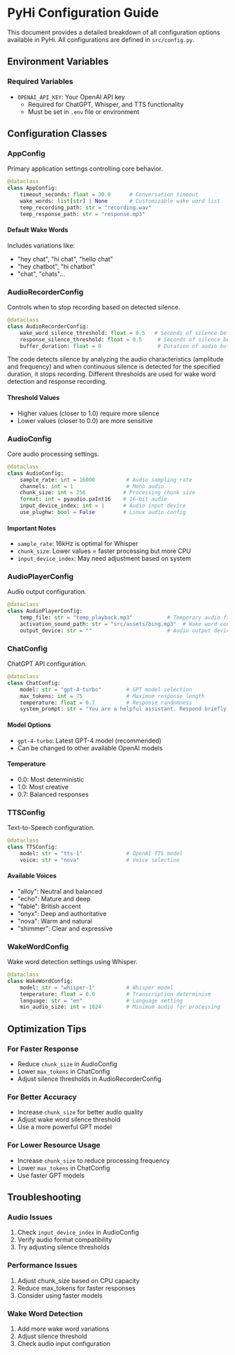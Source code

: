 # PyHi Configuration Guide

This document provides a detailed breakdown of all configuration options available in PyHi. All configurations are defined in `src/config.py`.

## Environment Variables

### Required Variables
- `OPENAI_API_KEY`: Your OpenAI API key
  - Required for ChatGPT, Whisper, and TTS functionality
  - Must be set in `.env` file or environment

## Configuration Classes

### AppConfig
Primary application settings controlling core behavior.

```python
@dataclass
class AppConfig:
    timeout_seconds: float = 30.0      # Conversation timeout
    wake_words: list[str] | None       # Customizable wake word list
    temp_recording_path: str = "recording.wav"
    temp_response_path: str = "response.mp3"
```

#### Default Wake Words
Includes variations like:
- "hey chat", "hi chat", "hello chat"
- "hey chatbot", "hi chatbot"
- "chat", "chats"...

### AudioRecorderConfig
Controls when to stop recording based on detected silence.

```python
@dataclass
class AudioRecorderConfig:
    wake_word_silence_threshold: float = 0.5   # Seconds of silence before stopping wake word detection
    response_silence_threshold: float = 0.5     # Seconds of silence before stopping response recording
    buffer_duration: float = 0                  # Duration of audio buffer in seconds
```

The code detects silence by analyzing the audio characteristics (amplitude and frequency) and when continuous silence is detected for the specified duration, it stops recording. Different thresholds are used for wake word detection and response recording.

#### Threshold Values
- Higher values (closer to 1.0) require more silence
- Lower values (closer to 0.0) are more sensitive

### AudioConfig
Core audio processing settings.

```python
@dataclass
class AudioConfig:
    sample_rate: int = 16000          # Audio sampling rate
    channels: int = 1                 # Mono audio
    chunk_size: int = 256            # Processing chunk size
    format: int = pyaudio.paInt16    # 16-bit audio
    input_device_index: int = 1      # Audio input device
    use_plughw: bool = False         # Linux audio config
```

#### Important Notes
- `sample_rate`: 16kHz is optimal for Whisper
- `chunk_size`: Lower values = faster processing but more CPU
- `input_device_index`: May need adjustment based on system

### AudioPlayerConfig
Audio output configuration.

```python
@dataclass
class AudioPlayerConfig:
    temp_file: str = "temp_playback.mp3"           # Temporary audio file
    activation_sound_path: str = "src/assets/bing.mp3"  # Wake word confirmation sound
    output_device: str = ""                        # Audio output device
```

### ChatConfig
ChatGPT API configuration.

```python
@dataclass
class ChatConfig:
    model: str = "gpt-4-turbo"        # GPT model selection
    max_tokens: int = 75              # Maximum response length
    temperature: float = 0.7          # Response randomness
    system_prompt: str = "You are a helpful assistant. Respond briefly."
```

#### Model Options
- `gpt-4-turbo`: Latest GPT-4 model (recommended)
- Can be changed to other available OpenAI models

#### Temperature
- 0.0: Most deterministic
- 1.0: Most creative
- 0.7: Balanced responses

### TTSConfig
Text-to-Speech configuration.

```python
@dataclass
class TTSConfig:
    model: str = "tts-1"              # OpenAI TTS model
    voice: str = "nova"               # Voice selection
```

#### Available Voices
- "alloy": Neutral and balanced
- "echo": Mature and deep
- "fable": British accent
- "onyx": Deep and authoritative
- "nova": Warm and natural
- "shimmer": Clear and expressive

### WakeWordConfig
Wake word detection settings using Whisper.

```python
@dataclass
class WakeWordConfig:
    model: str = "whisper-1"          # Whisper model
    temperature: float = 0.0          # Transcription determinism
    language: str = "en"              # Language setting
    min_audio_size: int = 1024        # Minimum audio for processing
```

## Optimization Tips

### For Faster Response
- Reduce `chunk_size` in AudioConfig
- Lower `max_tokens` in ChatConfig
- Adjust silence thresholds in AudioRecorderConfig

### For Better Accuracy
- Increase `chunk_size` for better audio quality
- Adjust wake word silence threshold
- Use a more powerful GPT model

### For Lower Resource Usage
- Increase `chunk_size` to reduce processing frequency
- Lower `max_tokens` in ChatConfig
- Use faster GPT models

## Troubleshooting

### Audio Issues
1. Check `input_device_index` in AudioConfig
2. Verify audio format compatibility
3. Try adjusting silence thresholds

### Performance Issues
1. Adjust chunk_size based on CPU capacity
2. Reduce max_tokens for faster responses
3. Consider using faster models

### Wake Word Detection
1. Add more wake word variations
2. Adjust silence threshold
3. Check audio input configuration